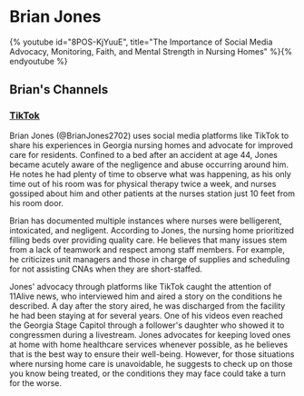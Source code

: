 # Brian Jones

{% youtube id="8POS-KjYuuE", title="The Importance of Social Media Advocacy, Monitoring, Faith, and Mental Strength in Nursing Homes" %}{% endyoutube %}

## Brian's Channels
### [TikTok](https://www.tiktok.com/@brianjones2702)

Brian Jones (@BrianJones2702) uses social media platforms like TikTok to share his experiences in Georgia nursing homes and advocate for improved care for residents. Confined to a bed after an accident at age 44, Jones became acutely aware of the negligence and abuse occurring around him. He notes he had plenty of time to observe what was happening, as his only time out of his room was for physical therapy twice a week, and nurses gossiped about him and other patients at the nurses station just 10 feet from his room door. 

Brian has documented multiple instances where nurses were belligerent, intoxicated, and negligent. According to Jones, the nursing home prioritized filling beds over providing quality care. He believes that many issues stem from a lack of teamwork and respect among staff members. For example, he criticizes unit managers and those in charge of supplies and scheduling for not assisting CNAs when they are short-staffed. 

Jones' advocacy through platforms like TikTok caught the attention of 11Alive news, who interviewed him and aired a story on the conditions he described. A day after the story aired, he was discharged from the facility he had been staying at for several years. One of his videos even reached the Georgia Stage Capitol through a follower's daughter who showed it to congressmen during a livestream. Jones advocates for keeping loved ones at home with home healthcare services whenever possible, as he believes that is the best way to ensure their well-being. However, for those situations where nursing home care is unavoidable, he suggests to check up on those you know being treated, or the conditions they may face could take a turn for the worse. 